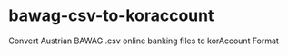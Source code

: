 bawag-csv-to-koraccount
=======================

Convert Austrian BAWAG .csv online banking files to korAccount Format
